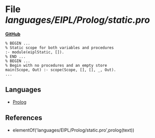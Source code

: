 # File _languages/EIPL/Prolog/static.pro_
**[GitHub](https://github.com/softlang/yas/blob/master/languages/EIPL/Prolog/static.pro)**
```
% BEGIN ...
% Static scope for both variables and procedures
:- module(eiplStatic, []).
% END ...
% BEGIN ...
% Begin with no procedures and an empty store
main(Scope, Out) :- scope(Scope, [], [], _, Out).
...
```

## Languages
* [Prolog](../languages/Prolog.md)

## References
* elementOf('languages/EIPL/Prolog/static.pro',prolog(text))
